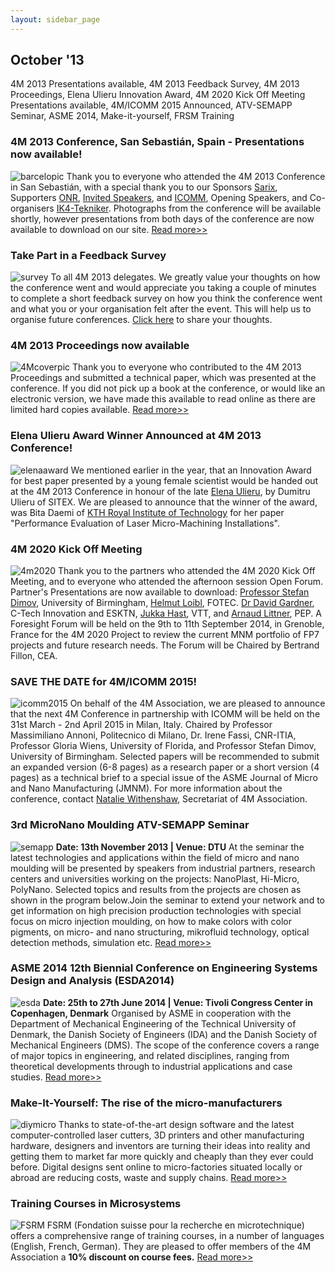 ```yaml
---
layout: sidebar_page
---
```


## October '13

4M 2013 Presentations available, 4M 2013 Feedback Survey, 4M 2013 Proceedings, Elena Ulieru Innovation Award, 4M 2020 Kick Off Meeting Presentations available, 4M/ICOMM 2015 Announced, ATV-SEMAPP Seminar, ASME 2014, Make-it-yourself, FRSM Training
<!--break-->
### 4M 2013 Conference, San Sebastián, Spain - Presentations now available!

![barcelopic](/4m-association/assets/images/barcelopic.jpg)
Thank you to everyone who attended the 4M 2013 Conference in San Sebastián, with a special thank you to our Sponsors [Sarix](http://www.sarix.com), Supporters [ONR](http://www.onr.navil.mil), [Invited Speakers](/4m-association/content/Invited-Speakers-4M2013), and [ICOMM](http://icomm2014.northwestern.edu/), Opening Speakers, and Co-organisers [IK4-Tekniker](http://www.tekniker.es/en). Photographs from the conference will be available shortly, however presentations from both days of the conference are now available to download on our site. [Read more>>](/4m-association/content/Presentations)

### Take Part in a Feedback Survey

![survey](/4m-association/assets/images/survey.jpg)
To all 4M 2013 delegates. We greatly value your thoughts on how the conference went and would appreciate you taking a couple of minutes to complete a short feedback survey on how you think the conference went and what you or your organisation felt after the event. This will help us to organise future conferences. [Click here](http://www.surveymonkey.com/s/8Z96XVJ) to share your thoughts. 

### 4M 2013 Proceedings now available

![4Mcoverpic](/4m-association/assets/images/4Mcoverpic.jpg)
Thank you to everyone who contributed to the 4M 2013 Proceedings and submitted a technical paper, which was presented at the conference. If you did not pick up a book at the conference, or would like an electronic version, we have made this available to read online as there are limited hard copies available. [Read more>>](http://rpsonline.com.sg/proceedings/9789810772475/)

### Elena Ulieru Award Winner Announced at 4M 2013 Conference!

![elenaaward](/4m-association/assets/images/elenaaward.jpg)
We mentioned earlier in the year, that an Innovation Award for best paper presented by a young female scientist would be handed out at the 4M 2013 Conference in honour of the late [Elena Ulieru](http://www.microsisteme.ro/memoriam.php), by Dumitru Ulieru of SITEX. We are pleased to announce that the winner of the award, was Bita Daemi of [KTH Royal Institute of Technology](http://www.kth.se/en) for her paper "Performance Evaluation of Laser Micro-Machining Installations".

### 4M 2020 Kick Off Meeting

![4m2020](/4m-association/assets/images/4m2020.jpg)
Thank you to the partners who attended the 4M 2020 Kick Off Meeting, and to everyone who attended the afternoon session Open Forum. Partner's Presentations are now available to download: [Professor Stefan Dimov](/4m-association/assets/images/files/4M2020_UoB.pdf), University of Birmingham, [Helmut Loibl](/4m-association/assets/images/files/4M2020_FOTEC.pdf), FOTEC. [Dr David Gardner](/4m-association/assets/images/files/4M2020_ESKTN.pdf), C-Tech Innovation and ESKTN, [Jukka Hast](/4m-association/assets/images/files/4M2020_VTT.pdf), VTT, and [Arnaud Littner](/4m-association/assets/images/files/4M2020_PEP.pdf), PEP.
A Foresight Forum will be held on the 9th to 11th September 2014, in Grenoble, France for the 4M 2020 Project to review the current MNM portfolio of FP7 projects and future research needs. The Forum will be Chaired by Bertrand Fillon, CEA.

### SAVE THE DATE for 4M/ICOMM 2015!

![icomm2015](/4m-association/assets/images/icomm2015.jpg)
On behalf of the 4M Association, we are pleased to announce that the next 4M Conference in partnership with ICOMM will be held on the 31st March - 2nd April 2015 in Milan, Italy. Chaired by Professor Massimiliano Annoni, Politecnico di Milano, Dr. Irene Fassi, CNR-ITIA, Professor Gloria Wiens, University of Florida, and Professor Stefan Dimov, University of Birmingham. Selected papers will be recommended to submit an expanded version (6-8 pages) as a research paper or a short version (4 pages) as a technical brief to a special issue of the ASME Journal of Micro and Nano Manufacturing (JMNM). For more information about the conference, contact [Natalie Withenshaw](natalie.withenshaw@ctechinnovation.com), Secretariat of 4M Association.

### 3rd MicroNano Moulding ATV-SEMAPP Seminar

![semapp](/4m-association/assets/images/semapp.jpg)
**Date: 13th November 2013 | Venue: DTU**
At the seminar the latest technologies and applications within the field of micro and nano moulding will be presented by speakers from industrial partners, research centers and universities working on the projects: NanoPlast, Hi-Micro, PolyNano. Selected topics and results from the projects are chosen as shown in the program below.Join the seminar to extend your network and to get information on high precision production technologies with special focus on micro injection moulding, on how to make colors with color pigments, on micro- and nano structuring, mikrofluid technology, optical detection methods, simulation etc. [Read more>>](http://www.atv-semapp.dk/arr2013/131113_3rd_MicroNano/pg_3rdMicNa.html)

### ASME 2014 12th Biennial Conference on Engineering Systems Design and Analysis (ESDA2014)

![esda](/4m-association/assets/images/esda.jpg)
**Date: 25th to 27th June 2014 | Venue: Tivoli Congress Center in Copenhagen, Denmark**
Organised by ASME in cooperation with the Department of Mechanical Engineering of the Technical University of Denmark, the Danish Society of Engineers (IDA) and the Danish Society of Mechanical Engineers (DMS). The scope of the conference covers a range of major topics in engineering, and related disciplines, ranging from theoretical developments through to industrial applications and case studies. [Read more>>](http://www.asmeconferences.org/ESDA2014/)

### Make-It-Yourself: The rise of the micro-manufacturers

![diymicro](/4m-association/assets/images/diymicro.jpg)
Thanks to state-of-the-art design software and the latest computer-controlled laser cutters, 3D printers and other manufacturing hardware, designers and inventors are turning their ideas into reality and getting them to market far more quickly and cheaply than they ever could before. Digital designs sent online to micro-factories situated locally or abroad are reducing costs, waste and supply chains. [Read more>>](http://www.bbc.co.uk/news/business-24203938)

### Training Courses in Microsystems

![FSRM](/4m-association/assets/images/FSRM.jpg)
FSRM (Fondation suisse pour la recherche en microtechnique) offers a comprehensive range of training courses, in a number of languages (English, French, German). They are pleased to offer members of the 4M Association a **10% discount on course fees.** [Read more>>](/4m-association/content/fsrm-training-courses.html)